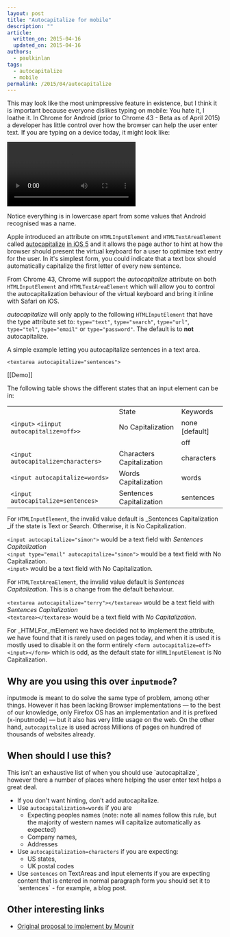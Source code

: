 ```yaml
---
layout: post
title: "Autocapitalize for mobile"
description: ""
article:
  written_on: 2015-04-16
  updated_on: 2015-04-16
authors:
  - paulkinlan
tags:
  - autocapitalize
  - mobile
permalink: /2015/04/autocapitalize
---
```


This may look like the most unimpressive feature in existence, but I think it is important because everyone dislikes typing on mobile: You hate it, I loathe it. In Chrome for Android (prior to Chrome 43 -  Beta as of April 2015) a developer has little control over how the browser can  help the user enter text. If you are typing on a device today, it might look  like:

<video controls style="max-height: 80vh;" autoplay loop>
  <source src="{% asset_path 2015-04-16-autocapitalize/no-capitalization.mp4 %}" type="video/mp4">
  <source src="{% asset_path 2015-04-16-autocapitalize/no-capitalization.webm %}" type="video/webm">
  <p>This browser does not support the video element.</p>
</video>

Notice everything is in lowercase apart from some values that Android recognised was a name.

Apple introduced an attribute on `HTMLInputElement` and 
`HTMLTextAreaElement` called [autocapitalize](https://developer.apple.com/library/safari/documentation/AppleApplications/Reference/SafariHTMLRef/Articles/Attributes.html#//apple_ref/doc/uid/TP40008058-autocapitalize) [in iOS 5](https://developer.apple.com/library/safari/documentation/AppleApplications/Reference/SafariHTMLRef/Articles/Attributes.html#//apple_ref/doc/uid/TP40008058-autocapitalize) 
and it allows the page author to hint at how the browser should present the 
virtual keyboard for a user to optimize text entry for the user.  In it's 
simplest form, you could indicate that a text box should automatically 
capitalize the first letter of every new sentence.

From Chrome 43, Chrome will support the _autocapitalize_ attribute on both 
`HTMLInputElement` and `HTMLTextAreaElement` which will allow you to control 
the autocapitalization behaviour of the virtual keyboard and bring it inline 
with Safari on iOS.

_autocapitalize_ will only apply to the following `HTMLInputElement` that have 
the type attribute set to: `type="text"`, `type="search"`, `type="url"`, `type="tel"`, 
`type="email"` or `type="password"`. The default is to **not** autocapitalize. 

A simple example letting you autocapitalize sentences in a text area.

`<textarea autocapitalize="sentences">`

[[Demo]]

The following table shows the different states that an input element can be in:

<!-- TODO: Fix formatting of cells -->
<table>
<tr>
<td></td>
<td>State</td>
<td>Keywords</td>
</tr>
<tr>
<td><code>&lt;input&gt;</code>
<code>&lt;iinput autocapitalize=off>&gt;</code>
</td>
<td>No Capitalization</td>
<td>none [default]</td>
</tr>
<tr>
<td></td>
<td></td>
<td>off</td>
</tr>
<tr>
<td><code>&lt;input autocapitalize=characters&gt;</code></td>
<td>Characters Capitalization</td>
<td>characters</td>
</tr>
<tr>
<td><code>&lt;input autocapitalize=words&gt;</code></td>
<td>Words Capitalization</td>
<td>words</td>
</tr>
<tr>
<td><code>&lt;input autocapitalize=sentences&gt;</code></td>
<td>Sentences Capitalization</td>
<td>sentences</td>
</tr>
</table>



For `HTMLInputElement`, the invalid value default is _Sentences Capitalization 
_if the state is Text or Search. Otherwise, it is No Capitalization.

`<input autocapitalize="simon">` would be a text field with _Sentences 
Capitalization_  
`<input type="email" autocapitalize="simon">` would be a text field with No 
Capitalization.  
`<input>` would be a text field with No Capitalization.

For `HTMLTextAreaElement`, the invalid value default is _Sentences 
Capitalization_. This is a change from the default behaviour.

`<textarea autocapitalize="terry"></textarea>` would be a text field 
with _Sentences Capitalization_  
`<textarea></textarea>` would be a text field with _No Capitalization_.

For _HTMLFor_mElement we have decided not to implement the attribute, we have 
found that it is rarely used on pages today, and when it is used it is mostly 
used to disable it on the form entirely `<form autocapitalize=off><input></form>`  which is odd, as the default state for `HTMLInputElement` is No Capitalization.

## Why are you using this over `inputmode`?

inputmode is meant to do solve the same type of problem, among other things. 
However it has been lacking Browser implementations &mdash; to the best of our 
knowledge, only Firefox OS has an implementation and it is prefixed 
(x-inputmode) &mdash; but it also has very little usage on the web. On the other hand, 
`autocapitalize` is used across Millions of pages on hundred of thousands of 
websites already.

## When should I use this?

This isn't an exhaustive list of when you should use \`autocapitalize\`, however 
there a number of places where helping the user enter text helps a great deal.

* If you don't want hinting, don't add autocapitalize.
* Use `autocapitalization=words` if you are 
    * Expecting peoples names (note: note all names follow this rule, but the 
      majority of western names will capitalize automatically as expected)
    * Company names,
    * Addresses
* Use `autocapitalization=characters` if you are expecting:
    * US states,
    * UK postal codes
* Use `sentences` on TextAreas and input elements if you are expecting content 
  that is entered in normal paragraph form you should set it to \`sentences\` - 
  for example, a blog post.

## Other interesting links

* [Original proposal to implement by Mounir](https://github.com/mounirlamouri/html-autocapitalize/blob/master/proposal.md)